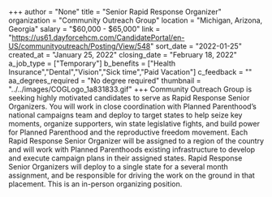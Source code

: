 +++
author = "None"
title = "Senior Rapid Response Organizer"
organization = "Community Outreach Group"
location = "Michigan, Arizona, Georgia"
salary = "$60,000 - $65,000"
link = "https://us61.dayforcehcm.com/CandidatePortal/en-US/communityoutreach/Posting/View/548"
sort_date = "2022-01-25"
created_at = "January 25, 2022"
closing_date = "February 18, 2022"
a_job_type = ["Temporary"]
b_benefits = ["Health Insurance","Dental","Vision","Sick time","Paid Vacation"]
c_feedback = ""
aa_degrees_required = "No degree required"
thumbnail = "../../images/COGLogo_1a831833.gif"
+++
Community Outreach Group is seeking highly motivated candidates to serve as Rapid Response Senior Organizers. You will work in close coordination with Planned Parenthood’s national campaigns team and deploy to target states to help seize key moments, organize supporters, win state legislative fights, and build power for Planned Parenthood and the reproductive freedom movement. Each Rapid Response Senior Organizer will be assigned to a region of the country and will work with Planned Parenthoods existing infrastructure to develop and execute campaign plans in their assigned states. Rapid Response Senior Organizers will deploy to a single state for a several month assignment, and be responsible for driving the work on the ground in that placement. This is an in-person organizing position.